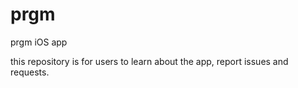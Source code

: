 # prgm

prgm iOS app

this repository is for users to learn about the app, report issues and requests.

